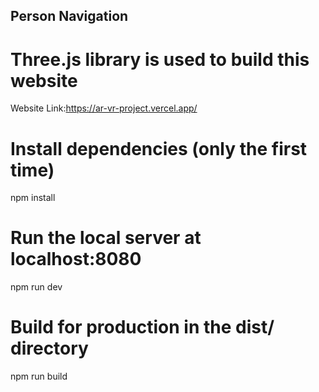 ## Person Navigation
# Three.js library is used to build this website
 Website Link:https://ar-vr-project.vercel.app/

# Install dependencies (only the first time)
npm install

# Run the local server at localhost:8080
npm run dev

# Build for production in the dist/ directory
npm run build
```
